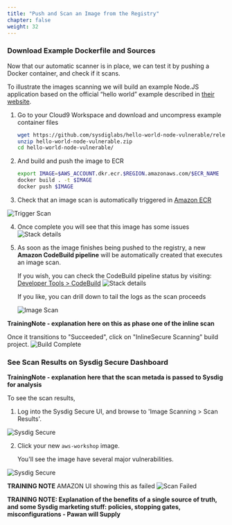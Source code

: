 ```yaml
---
title: "Push and Scan an Image from the Registry"
chapter: false
weight: 32
---
```


### Download Example Dockerfile and Sources

Now that our automatic scanner is in place, we can test it by pushing a Docker container, and check if it scans.

To illustrate the images scanning we will build an example Node.JS application based on the official “hello world” example described in [their website](https://nodejs.org/de/docs/guides/nodejs-docker-webapp/).

1. Go to your Cloud9 Workspace and download and uncompress example container files


	```bash
	wget https://github.com/sysdiglabs/hello-world-node-vulnerable/releases/download/v1.0/hello-world-node-vulnerable.zip
	unzip hello-world-node-vulnerable.zip
	cd hello-world-node-vulnerable/
	```


2. And build and push the image to ECR

	```bash
	export IMAGE=$AWS_ACCOUNT.dkr.ecr.$REGION.amazonaws.com/$ECR_NAME
	docker build . -t $IMAGE
	docker push $IMAGE
	```

3. Check that an image scan is automatically triggered in [Amazon ECR](https://console.aws.amazon.com/ecr/repositories/aws-workshop/?region=us-east-1)

![Trigger Scan](/images/30_module_1/triggerscan.png)



4. Once complete you will see that this image has some issues ![Stack details](/images/30_module_1/scannissues.png)

5. As soon as the image finishes being pushed to the registry, a new **Amazon CodeBuild pipeline** will be automatically created that executes an image scan.

	If you wish, you can check the CodeBuild pipeline status by visiting: [Developer Tools > CodeBuild](https://console.aws.amazon.com/codesuite/codebuild/projects?region=us-east-1) ![Stack details](/images/30_module_1/CodeBuild-InProgress.png)

	If you like, you can drill down to tail the logs as the scan proceeds

	![Image Scan](/images/30_module_1/codebuild-01.png)


**TrainingNote - explanation here on this as phase one of the inline scan**

Once it transitions to "Succeeded", click on "InlineSecure Scanning" build project. ![Build Complete](/images/30_module_1/CodeBuild-ScanComplete.png)


### See Scan Results on Sysdig Secure Dashboard

**TrainingNote - explanation here that the scan metada is passed to Sysdig for analysis**

To see the scan results,

1. Log into the Sysdig Secure UI, and browse to 'Image Scanning > Scan Results'.

![Sysdig Secure](/images/30_module_1/Sysdig_Secure02.png)

2. Click your new `aws-workshop` image.

	You'll see the image have several major vulnerabilities.

![Sysdig Secure](/images/30_module_1/securescann02.png)


**TRAINING NOTE** AMAZON UI showing this as failed ![Scan Failed](/images/30_module_1/scanfailed.png)



**TRAINING NOTE: Explanation of the benefits of a single source of truth, and some Sysdig marketing stuff: policies, stopping gates, misconfigurations - Pawan will	 Supply**
